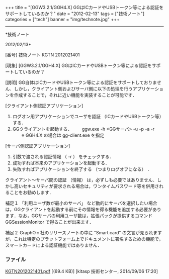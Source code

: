 ﻿+++
title = "[GGW3.2.1/GGH4.X] GGはICカードやUSBトークン等による認証をサポートしているのか？"
date = "2012-02-13"
tags = ["技術ノート"]
categories = ["tech"]
banner = "img/technote.jpg"
+++

-----------------------------------------------------------------------------------------------------------------------------

*技術ノート

2012/02/13*


[番号]
技術ノート KGTN 2012021401

[現象]
[GGW3.2.1/GGH4.X]
GGはICカードやUSBトークン等による認証をサポートしているのか？

[説明]
GG自体はICカードやUSBトークン等による認証をサポートしておりません．しかし，クライアント側およびサーバ側に以下の処理を行うアプリケーションを作成することで，それに近い機能を実装することが可能です．

[クライアント側認証アプリケーション]
1) ログオン用アプリケーションでユーザを認証 （ICカードやUSBトークン等）
する．
2) GGクライアントを起動する．
　　ggw.exe -h <GGサーバ> -u -p -a -r
　　※ GGH4.X の場合は gg-client.exe を指定

[サーバ側認証アプリケーション]
1) 引数で渡される認証情報 （ -r ） をチェックする．
2) 成功すれば本来のアプリケーションを起動する．
3) 失敗すればアプリケーションを終了する （つまりログオフになる） ．

クライアント～サーバ間の認証 （情報）
は，必ずしも必要ではありません．しかし高いセキュリティが要求される場合は，ワンタイムパスワード等を併用されることをお勧めします．

補足１
「利用ユーザ数が最小のサーバ」
など動的にサーバを選択したい場合は，GGクライアントを起動する前にその情報を得る機能を追加する必要があります．なお，GGサーバの利用ユーザ数は，拡張パックが提供するコマンド
GGSessionMonitor で得ることが出来ます．

補足２
GraphOｎ社のリリースノートの中に "Smart card"
の文言が見られますが，これは特定のプラットフォーム上でドキュメントに署名するための機能で，スマートカードによる認証機能ではありません．


### ファイル

 
 


[KGTN2012021401.pdf](http://techreport.kitasp.net/attachments/download/1725/KGTN2012021401.pdf)
 [(69.4 KB)] [kitasp 技術センター, 2014/09/06
17:20]


 


 

